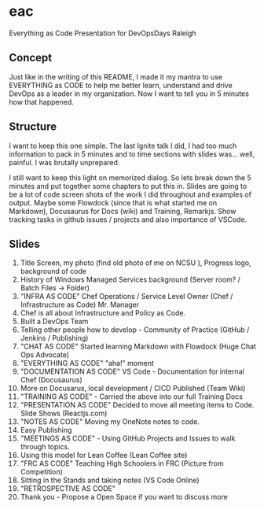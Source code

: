 # eac

Everything as Code Presentation for DevOpsDays Raleigh

## Concept

Just like in the writing of this README, I made it my mantra to use EVERYTHING as CODE to help me better learn, understand and drive DevOps as a leader in my organization. Now I want to tell you in 5 minutes how that happened.

## Structure

I want to keep this one simple. The last Ignite talk I did, I had too much information to pack in 5 minutes and to time sections with slides was... well, painful. I was brutally unprepared.

I still want to keep this light on memorized dialog. So lets break down the 5 minutes and put together some chapters to put this in. Slides are going to be a lot of code screen shots of the work I did throughout and examples of output. Maybe some Flowdock (since that is what started me on Markdown), Docusaurus for Docs (wiki) and Training, Remarkjs. Show tracking tasks in github issues / projects and also importance of VSCode.

## Slides

1. Title Screen, my photo (find old photo of me on NCSU ), Progress logo, background of code
2. History of Windows Managed Services background (Server room? / Batch Files -> Folder)
3. "INFRA AS CODE" Chef Operations / Service Level Owner (Chef / Infrastructure as Code) Mr. Manager
4. Chef is all about Infrastructure and Policy as Code.
5. Built a DevOps Team
6. Telling other people how to develop - Community of Practice (GitHub / Jenkins / Publishing)
7. "CHAT AS CODE" Started learning Markdown with Flowdock (Huge Chat Ops Advocate)
8. "EVERYTHING AS CODE" "aha!" moment
9. "DOCUMENTATION AS CODE" VS Code - Documentation for internal Chef (Docusaurus)
10. More on Docusarus, local development / CICD Published (Team Wiki)
11. "TRAINING AS CODE" - Carried the above into our full Training Docs
12. "PRESENTATION AS CODE" Decided to move all meeting items to Code. Slide Shows (Reactjs.com)
13. "NOTES AS CODE" Moving my OneNote notes to code.
14. Easy Publishing
15. "MEETINGS AS CODE" - Using GitHub Projects and Issues to walk through topics.
16. Using this model for Lean Coffee (Lean Coffee site)
17. "FRC AS CODE" Teaching High Schoolers in FRC (Picture from Competition)
18. Sitting in the Stands and taking notes (VS Code Online)
19. "RETROSPECTIVE AS CODE"
20. Thank you - Propose a Open Space if you want to discuss more